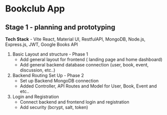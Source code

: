 # Bookclub App

## Stage 1 - planning and prototyping

**Tech Stack** - Vite React, Material UI, RestfulAPI, MongoDB, Node.js, Express.js, JWT, Google Books API

1. Basic Layout and structure - Phase 1
    * Add general layout for frontend ( landing page and home dashboard)
    * Add general backend database connection (user, book, event, discussion, etc..)
2. Backend Routing Set Up - Phase 2
    * Set up Backend MongoDB connection
    * Added Controller, API Routes and Model for User, Book, Event and etc..
3. Login and Registration
    * Connect backend and frontend login and registration
    * Add security (bcrypt, salt, token)






